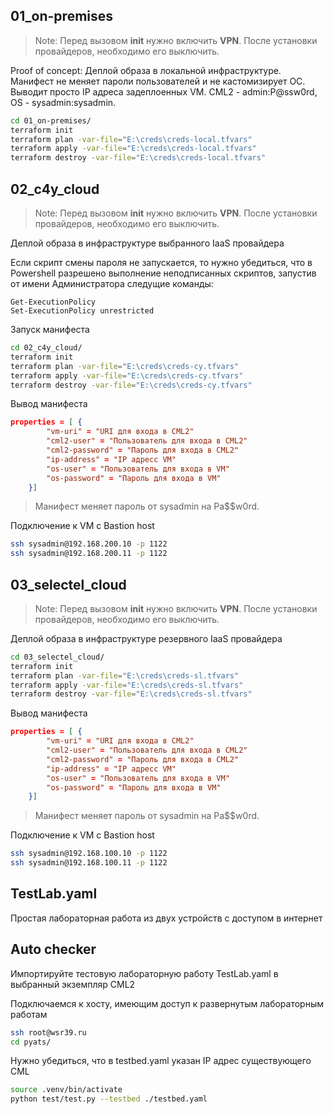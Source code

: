 ## 01_on-premises

> Note: Перед вызовом **init** нужно включить **VPN**. После установки провайдеров, необходимо его выключить.

Proof of concept: Деплой образа в локальной инфраструктуре. Манифест не меняет пароли пользователей и не кастомизирует ОС. Выводит просто IP адреса задеплоенных VM. CML2 - admin:P@ssw0rd, OS - sysadmin:sysadmin.

```bash
cd 01_on-premises/
terraform init
terraform plan -var-file="E:\creds\creds-local.tfvars"
terraform apply -var-file="E:\creds\creds-local.tfvars"
terraform destroy -var-file="E:\creds\creds-local.tfvars"
```

## 02_c4y_cloud

> Note: Перед вызовом **init** нужно включить **VPN**. После установки провайдеров, необходимо его выключить.

Деплой образа в инфраструктуре выбранного IaaS провайдера

Если скрипт смены пароля не запускается, то нужно убедиться, что в Powershell разрешено выполнение неподписанных скриптов, запустив от имени Администратора следущие команды:

```
Get-ExecutionPolicy
Set-ExecutionPolicy unrestricted
```

Запуск манифеста

```bash
cd 02_c4y_cloud/
terraform init
terraform plan -var-file="E:\creds\creds-cy.tfvars"
terraform apply -var-file="E:\creds\creds-cy.tfvars"
terraform destroy -var-file="E:\creds\creds-cy.tfvars"
```

Вывод манифеста
```json
properties = [ {
        "vm-uri" = "URI для входа в CML2"
        "cml2-user" = "Пользователь для входа в CML2"
        "cml2-password" = "Пароль для входа в CML2"
        "ip-address" = "IP адресс VM"
        "os-user" = "Пользователь для входа в VM"
        "os-password" = "Пароль для входа в VM"
    }]
```

> Манифест меняет пароль от sysadmin на Pa$$w0rd. 

Подключение к VM с Bastion host

```bash
ssh sysadmin@192.168.200.10 -p 1122
ssh sysadmin@192.168.200.11 -p 1122
```

## 03_selectel_cloud

> Note: Перед вызовом **init** нужно включить **VPN**. После установки провайдеров, необходимо его выключить.

Деплой образа в инфраструктуре резервного IaaS провайдера

```bash
cd 03_selectel_cloud/
terraform init
terraform plan -var-file="E:\creds\creds-sl.tfvars"
terraform apply -var-file="E:\creds\creds-sl.tfvars"
terraform destroy -var-file="E:\creds\creds-sl.tfvars"
```

Вывод манифеста
```json
properties = [ {
        "vm-uri" = "URI для входа в CML2"
        "cml2-user" = "Пользователь для входа в CML2"
        "cml2-password" = "Пароль для входа в CML2"
        "ip-address" = "IP адресс VM"
        "os-user" = "Пользователь для входа в VM"
        "os-password" = "Пароль для входа в VM"
    }]
```

> Манифест меняет пароль от sysadmin на Pa$$w0rd. 

Подключение к VM с Bastion host

```bash
ssh sysadmin@192.168.100.10 -p 1122
ssh sysadmin@192.168.100.11 -p 1122
```

## TestLab.yaml

Простая лабораторная работа из двух устройств с доступом в интернет

## Auto checker

Импортируйте тестовую лабораторную работу TestLab.yaml в выбранный экземпляр CML2

Подключаемся к хосту, имеющим доступ к развернутым лабораторным работам

```bash
ssh root@wsr39.ru
cd pyats/
```
Нужно убедиться, что в testbed.yaml указан IP адрес существующего CML

```bash
source .venv/bin/activate
python test/test.py --testbed ./testbed.yaml
```